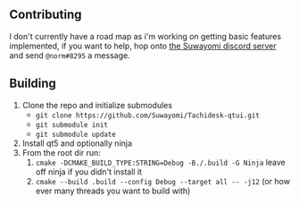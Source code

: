 ## Contributing
I don't currently have a road map as i'm working on getting basic features implemented, if you want to help, hop onto [the Suwayomi discord server](https://discord.gg/DDZdqZWaHA) and send `@norm#8295` a message.

## Building
1. Clone the repo and initialize submodules
    - `git clone https://github.com/Suwayomi/Tachidesk-qtui.git`
    - `git submodule init`
    - `git submodule update`
2. Install qt5 and optionally ninja
3. From the root dir run:
    1. `cmake -DCMAKE_BUILD_TYPE:STRING=Debug -B./.build -G Ninja` leave off ninja if you didn't install it
    2. `cmake --build .build --config Debug --target all -- -j12` (or how ever many threads you want to build with)
